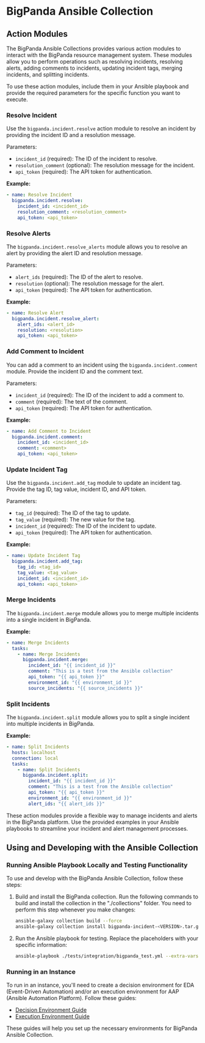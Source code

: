 # BigPanda Ansible Collection

## Action Modules

The BigPanda Ansible Collections provides various action modules to interact with the BigPanda resource management system. These modules allow you to perform operations such as resolving incidents, resolving alerts, adding comments to incidents, updating incident tags, merging incidents, and splitting incidents.

To use these action modules, include them in your Ansible playbook and provide the required parameters for the specific function you want to execute.

### Resolve Incident

Use the `bigpanda.incident.resolve` action module to resolve an incident by providing the incident ID and a resolution message.

Parameters:
- `incident_id` (required): The ID of the incident to resolve.
- `resolution_comment` (optional): The resolution message for the incident.
- `api_token` (required): The API token for authentication.

**Example:**

```yaml
- name: Resolve Incident
  bigpanda.incident.resolve:
    incident_id: <incident_id>
    resolution_comment: <resolution_comment>
    api_token: <api_token>
```

### Resolve Alerts

The `bigpanda.incident.resolve_alerts` module allows you to resolve an alert by providing the alert ID and resolution message.

Parameters:
- `alert_ids` (required): The ID of the alert to resolve.
- `resolution` (optional): The resolution message for the alert.
- `api_token` (required): The API token for authentication.

**Example:**

```yaml
- name: Resolve Alert
  bigpanda.incident.resolve_alert:
    alert_ids: <alert_id>
    resolution: <resolution>
    api_token: <api_token>
```

### Add Comment to Incident

You can add a comment to an incident using the `bigpanda.incident.comment` module. Provide the incident ID and the comment text.

Parameters:
- `incident_id` (required): The ID of the incident to add a comment to.
- `comment` (required): The text of the comment.
- `api_token` (required): The API token for authentication.

**Example:**

```yaml
- name: Add Comment to Incident
  bigpanda.incident.comment:
    incident_id: <incident_id>
    comment: <comment>
    api_token: <api_token>
```

### Update Incident Tag

Use the `bigpanda.incident.add_tag` module to update an incident tag. Provide the tag ID, tag value, incident ID, and API token.

Parameters:
- `tag_id` (required): The ID of the tag to update.
- `tag_value` (required): The new value for the tag.
- `incident_id` (required): The ID of the incident to update.
- `api_token` (required): The API token for authentication.

**Example:**

```yaml
- name: Update Incident Tag
  bigpanda.incident.add_tag:
    tag_id: <tag_id>
    tag_value: <tag_value>
    incident_id: <incident_id>
    api_token: <api_token>
```

### Merge Incidents

The `bigpanda.incident.merge` module allows you to merge multiple incidents into a single incident in BigPanda.

**Example:**

```yaml
- name: Merge Incidents
  tasks:
    - name: Merge Incidents
      bigpanda.incident.merge:
        incident_id: "{{ incident_id }}"
        comment: "This is a test from the Ansible collection"
        api_token: "{{ api_token }}"
        environment_id: "{{ environment_id }}"
        source_incidents: "{{ source_incidents }}"
```

### Split Incidents

The `bigpanda.incident.split` module allows you to split a single incident into multiple incidents in BigPanda.

**Example:**

```yaml
- name: Split Incidents
  hosts: localhost
  connection: local
  tasks:
    - name: Split Incidents
      bigpanda.incident.split:
        incident_id: "{{ incident_id }}"
        comment: "This is a test from the Ansible collection"
        api_token: "{{ api_token }}"
        environment_id: "{{ environment_id }}"
        alert_ids: "{{ alert_ids }}"
```

These action modules provide a flexible way to manage incidents and alerts in the BigPanda platform. Use the provided examples in your Ansible playbooks to streamline your incident and alert management processes.

## Using and Developing with the Ansible Collection

### Running Ansible Playbook Locally and Testing Functionality

To use and develop with the BigPanda Ansible Collection, follow these steps:

1. Build and install the BigPanda collection. Run the following commands to build and install the collection in the "./collections" folder. You need to perform this step whenever you make changes:

   ```bash
   ansible-galaxy collection build --force
   ansible-galaxy collection install bigpanda-incident-<VERSION>.tar.gz -p ./collections -f
   ```

2. Run the Ansible playbook for testing. Replace the placeholders with your specific information:

   ```bash
   ansible-playbook ./tests/integration/bigpanda_test.yml --extra-vars='{"environment_id": "YOUR-ENV-ID","api_token": "YOUR-API-TOKEN", "incident_id":"YOUR-INCIDENT-ID", "tag_id": "test", "tag_value": "success"}'
   ```

### Running in an Instance

To run in an instance, you'll need to create a decision environment for EDA (Event-Driven Automation) and/or an execution environment for AAP (Ansible Automation Platform). Follow these guides:

- [Decision Environment Guide](https://access.redhat.com/documentation/en-us/red_hat_ansible_automation_platform/2.4/html/event-driven_ansible_controller_user_guide/eda-decision-environments)
- [Execution Environment Guide](https://docs.ansible.com/automation-controller/4.0.0/html/userguide/execution_environments.html)

These guides will help you set up the necessary environments for BigPanda Ansible Collection.
